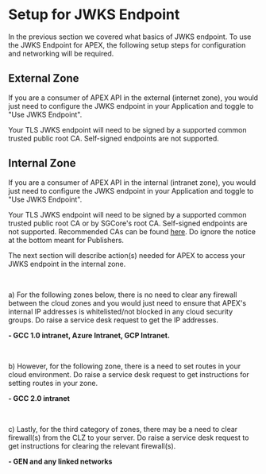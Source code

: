# Setup for JWKS Endpoint

In the previous section we covered what basics of JWKS endpoint. To use the JWKS Endpoint for APEX, the following setup steps for configuration and networking will be required.

## External Zone

If you are a consumer of APEX API in the external (internet zone), you would just need to configure the JWKS endpoint in your Application and toggle to "Use JWKS Endpoint".

Your TLS JWKS endpoint will need to be signed by a supported common trusted public root CA. Self-signed endpoints are not supported.

## Internal Zone

If you are a consumer of APEX API in the internal (intranet zone), you would just need to configure the JWKS endpoint in your Application and toggle to "Use JWKS Endpoint".

Your TLS JWKS endpoint will need to be signed by a supported common trusted public root CA or by SGCore's root CA. Self-signed endpoints are not supported. Recommended CAs can be found [here](https://docs.developer.tech.gov.sg/docs/apex-cloud-user-guide/docs/general/trusted-certificate-authorities). Do ignore the notice at the bottom meant for Publishers.

The next section will describe action(s) needed for APEX to access your JWKS endpoint in the internal zone.

</br>

a) For the following zones below, there is no need to clear any firewall between the cloud zones and you would just need to ensure that APEX's internal IP addresses is whitelisted/not blocked in any cloud security groups. Do raise a service desk request to get the IP addresses.

**- GCC 1.0 intranet, Azure Intranet, GCP Intranet.**

</br>

b) However, for the following zone, there is a need to set routes in your cloud environment. Do raise a service desk request to get instructions for setting routes in your zone.

**- GCC 2.0 intranet**

</br>

c) Lastly, for the third category of zones, there may be a need to clear firewall(s) from the CLZ to your server. Do raise a service desk request to get instructions for clearing the relevant firewall(s).

**- GEN and any linked networks**
